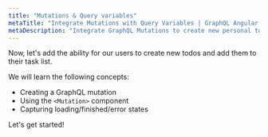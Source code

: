 ```yaml
---
title: "Mutations & Query variables"
metaTitle: "Integrate Mutations with Query Variables | GraphQL Angular Apollo Tutorial"
metaDescription: "Integrate GraphQL Mutations to create new personal todos using the Mutation Component and handle loading and error states"
---
```


Now, let's add the ability for our users to create new todos and add them to
their task list.

We will learn the following concepts:

- Creating a GraphQL mutation
- Using the `<Mutation>` component
- Capturing loading/finished/error states

Let's get started!
